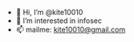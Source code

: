 - 👋 Hi, I’m @kite10010
- 👀 I’m interested in infosec
- 📫 mailme: kite10010@gmail.com

<!---
kite10010/kite10010 is a ✨ special ✨ repository because its `README.md` (this file) appears on your GitHub profile.
You can click the Preview link to take a look at your changes.
--->

